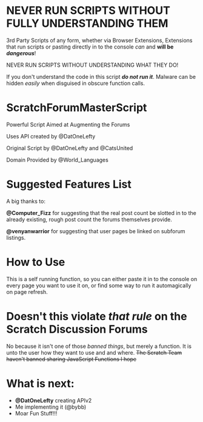 # NEVER RUN SCRIPTS WITHOUT FULLY UNDERSTANDING THEM
3rd Party Scripts of any form, whether via Browser Extensions, Extensions that run scripts or pasting directly in to the console *can* and **will be** ***dangerous***! 

NEVER RUN SCRIPTS WITHOUT UNDERSTANDING WHAT THEY DO!

If you don't understand the code in this script ***do not run it***. Malware can be hidden *easily* when disguised in obscure function calls.

# ScratchForumMasterScript
Powerful Script Aimed at Augmenting the Forums

Uses API created by @DatOneLefty

Original Script by @DatOneLefty and @CatsUnited

Domain Provided by @World_Languages

# Suggested Features List
A big thanks to:

**@Computer_Fizz** for suggesting that the real post count be slotted in to the already existing, rough post count the forums themselves provide.

**@venyanwarrior** for suggesting that user pages be linked on subforum listings.

# How to Use
This is a self running function, so you can either paste it in to the console on every page you want to use it on, or find some way to run it automagically on page refresh.

# Doesn't this violate *that rule* on the Scratch Discussion Forums
No because it isn't one of those *banned things*, but merely a function. It is unto the user how they want to use and and where.
~~The Scratch Team haven't banned sharing JavaScript Functions I hope~~

# What is next:
- **@DatOneLefty** creating APIv2
- Me implementing it (@bybb)
- Moar Fun Stuff!!!
